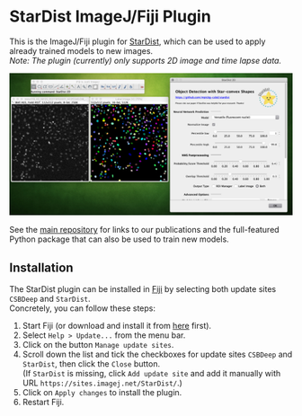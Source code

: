 # StarDist ImageJ/Fiji Plugin

This is the ImageJ/Fiji plugin for [StarDist](https://github.com/mpicbg-csbd/stardist), which can be used to apply already trained models to new images.  
*Note: The plugin (currently) only supports 2D image and time lapse data.*

![Image description](static/stardist_screenshot_small.jpg)

See the [main repository](https://github.com/mpicbg-csbd/stardist) for links to our publications and the full-featured Python package that can also be used to train new models.


## Installation

The StarDist plugin can be installed in [Fiji](https://fiji.sc) by selecting both update sites `CSBDeep` and `StarDist`.  
Concretely, you can follow these steps:

1. Start Fiji (or download and install it from [here](https://fiji.sc) first).
2. Select `Help > Update...` from the menu bar.
3. Click on the button `Manage update sites`.
4. Scroll down the list and tick the checkboxes for update sites `CSBDeep` and `StarDist`, then click the `Close` button.  
(If `StarDist` is missing, click `Add update site` and add it manually with URL `https://sites.imagej.net/StarDist/`.)
6. Click on `Apply changes` to install the plugin.
7. Restart Fiji.
